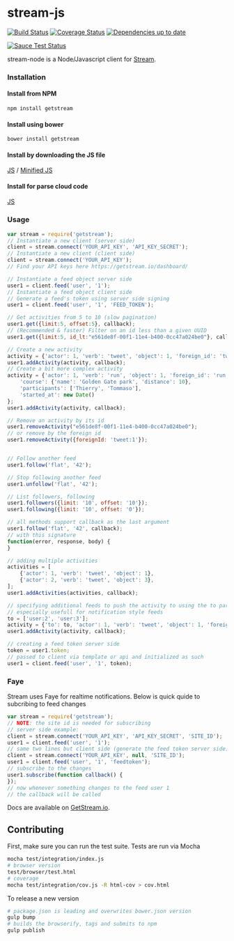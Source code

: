 stream-js
===========

[![Build Status](https://travis-ci.org/GetStream/stream-js.svg?branch=master)](https://travis-ci.org/GetStream/stream-js)
[![Coverage Status](https://img.shields.io/coveralls/GetStream/stream-js.svg)](https://coveralls.io/r/GetStream/stream-js?branch=master)
[![Dependencies up to date](https://david-dm.org/GetStream/stream-js.png)](https://david-dm.org/tschellenbach/stream-js)

[![Sauce Test Status](https://saucelabs.com/browser-matrix/tschellenbach.svg)](https://saucelabs.com/u/tschellenbach)

stream-node is a Node/Javascript client for [Stream][].

### Installation

#### Install from NPM

```bash
npm install getstream
```

#### Install using bower

```bash
bower install getstream
```

#### Install by downloading the JS file

[JS](https://raw.githubusercontent.com/GetStream/stream-js/master/dist/js/getstream.js) / 
[Minified JS](https://raw.githubusercontent.com/GetStream/stream-js/master/dist/js_min/getstream.js)

#### Install for parse cloud code

[JS](https://raw.githubusercontent.com/GetStream/stream-js/parse/dist/js/getstream.js)

### Usage

```javascript
var stream = require('getstream');
// Instantiate a new client (server side)
client = stream.connect('YOUR_API_KEY', 'API_KEY_SECRET');
// Instantiate a new client (client side)
client = stream.connect('YOUR_API_KEY');
// Find your API keys here https://getstream.io/dashboard/

// Instantiate a feed object server side
user1 = client.feed('user', '1');
// Instantiate a feed object client side
// Generate a feed's token using server side signing
user1 = client.feed('user', '1', 'FEED_TOKEN');

// Get activities from 5 to 10 (slow pagination)
user1.get({limit:5, offset:5}, callback);
// (Recommended & faster) Filter on an id less than a given UUID
user1.get({limit:5, id_lt:"e561de8f-00f1-11e4-b400-0cc47a024be0"}, callback);

// Create a new activity
activity = {'actor': 1, 'verb': 'tweet', 'object': 1, 'foreign_id': 'tweet:1'};
user1.addActivity(activity, callback);
// Create a bit more complex activity
activity = {'actor': 1, 'verb': 'run', 'object': 1, 'foreign_id': 'run:1', 
	'course': {'name': 'Golden Gate park', 'distance': 10},
	'participants': ['Thierry', 'Tommaso'],
	'started_at': new Date()
};
user1.addActivity(activity, callback);

// Remove an activity by its id
user1.removeActivity("e561de8f-00f1-11e4-b400-0cc47a024be0");
// or remove by the foreign id
user1.removeActivity({foreignId: 'tweet:1'});


// Follow another feed
user1.follow('flat', '42');

// Stop following another feed
user1.unfollow('flat', '42');

// List followers, following
user1.followers({limit: '10', offset: '10'});
user1.following({limit: '10', offset: '0'});

// all methods support callback as the last argument
user1.follow('flat', '42', callback);
// with this signature
function(error, response, body) {
}

// adding multiple activities
activities = [
	{'actor': 1, 'verb': 'tweet', 'object': 1},
	{'actor': 2, 'verb': 'tweet', 'object': 3}, 
];
user1.addActivities(activities, callback);

// specifying additional feeds to push the activity to using the to param
// especially usefull for notification style feeds
to = ['user:2', 'user:3'];
activity = {'to': to, 'actor': 1, 'verb': 'tweet', 'object': 1, 'foreign_id': 'tweet:1'};
user1.addActivity(activity, callback);

// creating a feed token server side
token = user1.token;
// passed to client via template or api and initialized as such
user1 = client.feed('user', '1', token);

```

### Faye

Stream uses Faye for realtime notifications. Below is quick quide to subcribing to feed changes

```javascript
var stream = require('getstream');
// NOTE: the site id is needed for subscribing
// server side example:
client = stream.connect('YOUR_API_KEY', 'API_KEY_SECRET', 'SITE_ID');
user1 = client.feed('user', '1');
// same two lines but client side (generate the feed token server side)
client = stream.connect('YOUR_API_KEY', null, 'SITE_ID');
user1 = client.feed('user', '1', 'feedtoken');
// subscribe to the changes
user1.subscribe(function callback() {
});
// now whenever something changes to the feed user 1
// the callback will be called
```


Docs are available on [GetStream.io](http://getstream.io/docs/).



Contributing
------------

First, make sure you can run the test suite. Tests are run via Mocha

```bash
mocha test/integration/index.js
# browser version
test/browser/test.html
# coverage
mocha test/integration/cov.js -R html-cov > cov.html
```

To release a new version
```bash
# package.json is leading and overwrites bower.json version
gulp bump
# builds the browserify, tags and submits to npm
gulp publish
```

  [Stream]: https://getstream.io/
  [GetStream.io]: http://getstream.io/docs/
